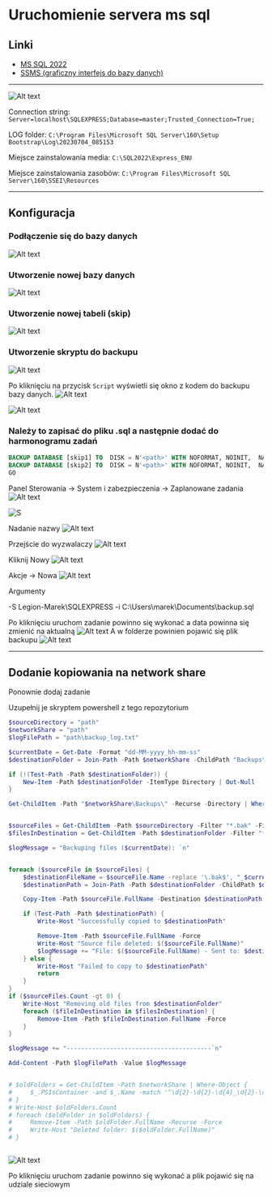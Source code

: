 # Uruchomienie servera ms sql

## Linki


- [MS SQL 2022](https://www.microsoft.com/pl-pl/sql-server/sql-server-downloads)
- [SSMS (graficzny interfejs do bazy danych)](https://learn.microsoft.com/en-us/sql/ssms/download-sql-server-management-studio-ssms?view=sql-server-ver16#download-ssms)

---

![Alt text](image.png)

Connection string: `Server=localhost\SQLEXPRESS;Database=master;Trusted_Connection=True;`

LOG folder: `C:\Program Files\Microsoft SQL Server\160\Setup Bootstrap\Log\20230704_085153`

Miejsce zainstalowania media: `C:\SQL2022\Express_ENU`

Miejsce zainstalowania zasobów: `C:\Program Files\Microsoft SQL Server\160\SSEI\Resources`

---

## Konfiguracja

### Podłączenie się do bazy danych

![Alt text](image-1.png)

### Utworzenie nowej bazy danych

![Alt text](image-2.png)

### Utworzenie nowej tabeli (skip)

![Alt text](image-3.png)

### Utworzenie skryptu do backupu

![Alt text](image-4.png)

Po kliknięciu na przycisk `Script` wyświetli się okno z kodem do backupu bazy danych.
![Alt text](image-5.png)

![Alt text](image-6.png)

### Należy to zapisać do pliku .sql a następnie dodać do harmonogramu zadań

```sql
BACKUP DATABASE [skip1] TO  DISK = N'<path>' WITH NOFORMAT, NOINIT,  NAME = N'skip-Full Database Backup', SKIP, NOREWIND, NOUNLOAD,  STATS = 10
BACKUP DATABASE [skip2] TO  DISK = N'<path>' WITH NOFORMAT, NOINIT,  NAME = N'skip-Full Database Backup', SKIP, NOREWIND, NOUNLOAD,  STATS = 10
GO
```

Panel Sterowania -> System i zabezpieczenia -> Zaplanowane zadania
![Alt text](image-7.png)

![S](image-8.png)

Nadanie nazwy
![Alt text](image-9.png)

Przejście do wyzwalaczy
![Alt text](image-10.png)

Kliknij Nowy
![Alt text](image-11.png)

Akcje -> Nowa
![Alt text](image-12.png)

Argumenty

-S Legion-Marek\SQLEXPRESS  -i C:\Users\marek\Documents\backup.sql

Po kliknięciu uruchom zadanie powinno się wykonać a data powinna się zmienić na aktualną
![Alt text](image-13.png)
A w folderze powinien pojawić się plik backupu
![Alt text](image-14.png)

---

## Dodanie kopiowania na network share

Ponownie dodaj zadanie

Uzupełnij je skryptem powershell z tego repozytorium

```powershell
$sourceDirectory = "path"
$networkShare = "path"
$logFilePath = "path\backup_log.txt"

$currentDate = Get-Date -Format "dd-MM-yyyy_hh-mm-ss"
$destinationFolder = Join-Path -Path $networkShare -ChildPath "Backups\$currentDate"

if (!(Test-Path -Path $destinationFolder)) {
    New-Item -Path $destinationFolder -ItemType Directory | Out-Null
}

Get-ChildItem -Path "$networkShare\Backups\" -Recurse -Directory | Where-Object {($_.LastWriteTime -lt (Get-Date).AddDays(-7))} | Remove-Item -Force -Recurse


$sourceFiles = Get-ChildItem -Path $sourceDirectory -Filter "*.bak" -File
$filesInDestination = Get-ChildItem -Path $destinationFolder -Filter "*.bak" -File

$logMessage = "Backuping files ($currentDate): `n"


foreach ($sourceFile in $sourceFiles) {
    $destinationFileName = $sourceFile.Name -replace '\.bak$', "_$currentDate.bak"
    $destinationPath = Join-Path -Path $destinationFolder -ChildPath $destinationFileName

    Copy-Item -Path $sourceFile.FullName -Destination $destinationPath -Force

    if (Test-Path -Path $destinationPath) {
        Write-Host "Successfully copied to $destinationPath"

        Remove-Item -Path $sourceFile.FullName -Force
        Write-Host "Source file deleted: $($sourceFile.FullName)"
        $logMessage += "File: $($sourceFile.FullName) - Sent to: $destinationPath`n"
    } else {
        Write-Host "Failed to copy to $destinationPath"
        return
    }
}
if ($sourceFiles.Count -gt 0) {
    Write-Host "Removing old files from $destinationFolder"
    foreach ($fileInDestination in $filesInDestination) {
        Remove-Item -Path $fileInDestination.FullName -Force
    }
}

$logMessage += "----------------------------------------`n"

Add-Content -Path $logFilePath -Value $logMessage


# $oldFolders = Get-ChildItem -Path $networkShare | Where-Object {
#     $_.PSIsContainer -and $_.Name -match '^\d{2}-\d{2}-\d{4}_\d{2}-\d{2}-\d{2}' -and $_.LastWriteTime -lt (Get-Date).AddDays(-1)
# }
# Write-Host $oldFolders.Count
# foreach ($oldFolder in $oldFolders) {
#     Remove-Item -Path $oldFolder.FullName -Recurse -Force
#     Write-Host "Deleted folder: $($oldFolder.FullName)"
# }



```

![Alt text](image-16.png)

Po kliknięciu uruchom zadanie powinno się wykonać a plik pojawić się na udziale sieciowym
